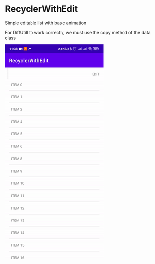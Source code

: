 # RecyclerWithEdit

Simple editable list with basic animation

For DiffUtill to work correctly, we must use the copy method of the data class

![CollapseRecycler Demo](pics/ezgif-2-ca6c678f3fc8.gif)

